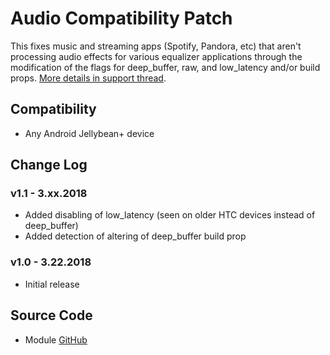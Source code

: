 # Audio Compatibility Patch
This fixes music and streaming apps (Spotify, Pandora, etc) that aren't processing audio effects for various equalizer applications through the modification of the flags for deep_buffer, raw, and low_latency and/or build props. [More details in support thread](https://forum.xda-developers.com/apps/magisk/module-universal-deepbuffer-remover-t3577067).

## Compatibility
* Any Android Jellybean+ device

## Change Log
### v1.1 - 3.xx.2018
* Added disabling of low_latency (seen on older HTC devices instead of deep_buffer)
* Added detection of altering of deep_buffer build prop

### v1.0 - 3.22.2018
* Initial release

## Source Code
* Module [GitHub](https://github.com/therealahrion/Audio-Compatibility-Patch)
